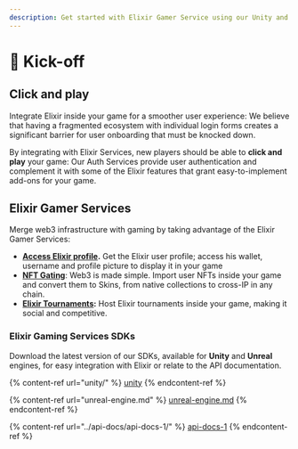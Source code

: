 ```yaml
---
description: Get started with Elixir Gamer Service using our Unity and Unreal SDKs.
---
```


# 🏁 Kick-off

## Click and play

Integrate Elixir inside your game for a smoother user experience: We believe that having a fragmented ecosystem with individual login forms creates a significant barrier for user onboarding that must be knocked down.

By integrating with Elixir Services, new players should be able to **click and play** your game: Our Auth Services provide user authentication and complement it with some of the Elixir features that grant easy-to-implement add-ons for your game.

## Elixir Gamer Services

Merge web3 infrastructure with gaming by taking advantage of the Elixir Gamer Services:

* [**Access E**](../api-docs/api-docs-1/user.md)[**lixir profile**](../api-docs/api-docs-1/user.md)**.** Get the Elixir user profile; access his wallet, username and profile picture to display it in your game
* [**NFT Gating**](../api-docs/api-docs-1/nfts.md): Web3 is made simple. Import user NFTs inside your game and convert them to Skins, from native collections to cross-IP in any chain.
* [**Elixir Tournaments**](../dashboard/tournaments/)**:** Host Elixir tournaments inside your game, making it social and competitive.

### Elixir Gaming Services SDKs

Download the latest version of our SDKs, available for **Unity** and **Unreal** engines, for easy integration with Elixir or relate to the API documentation.

{% content-ref url="unity/" %}
[unity](unity/)
{% endcontent-ref %}

{% content-ref url="unreal-engine.md" %}
[unreal-engine.md](unreal-engine.md)
{% endcontent-ref %}

{% content-ref url="../api-docs/api-docs-1/" %}
[api-docs-1](../api-docs/api-docs-1/)
{% endcontent-ref %}

